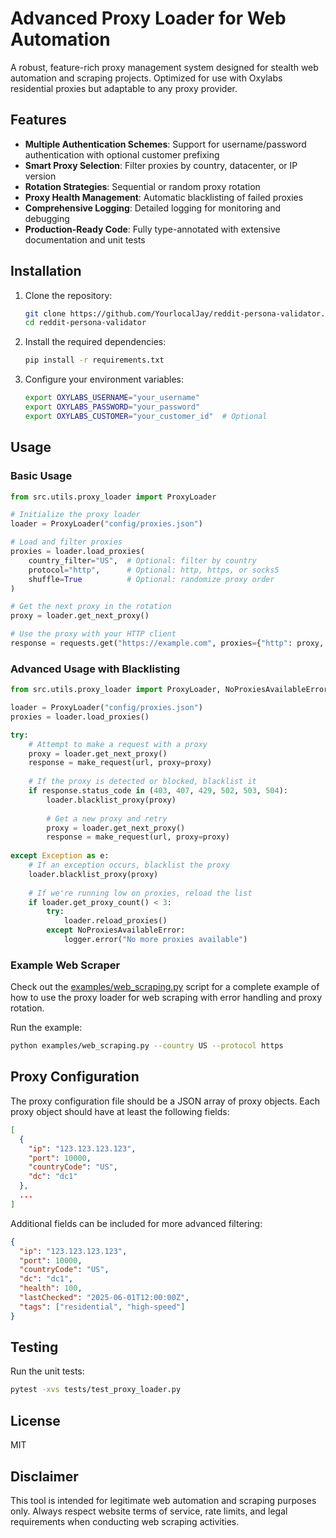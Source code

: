 # Advanced Proxy Loader for Web Automation

A robust, feature-rich proxy management system designed for stealth web automation and scraping projects. Optimized for use with Oxylabs residential proxies but adaptable to any proxy provider.

## Features

- **Multiple Authentication Schemes**: Support for username/password authentication with optional customer prefixing
- **Smart Proxy Selection**: Filter proxies by country, datacenter, or IP version
- **Rotation Strategies**: Sequential or random proxy rotation
- **Proxy Health Management**: Automatic blacklisting of failed proxies
- **Comprehensive Logging**: Detailed logging for monitoring and debugging
- **Production-Ready Code**: Fully type-annotated with extensive documentation and unit tests

## Installation

1. Clone the repository:
   ```bash
   git clone https://github.com/YourlocalJay/reddit-persona-validator.git
   cd reddit-persona-validator
   ```

2. Install the required dependencies:
   ```bash
   pip install -r requirements.txt
   ```

3. Configure your environment variables:
   ```bash
   export OXYLABS_USERNAME="your_username"
   export OXYLABS_PASSWORD="your_password"
   export OXYLABS_CUSTOMER="your_customer_id"  # Optional
   ```

## Usage

### Basic Usage

```python
from src.utils.proxy_loader import ProxyLoader

# Initialize the proxy loader
loader = ProxyLoader("config/proxies.json")

# Load and filter proxies
proxies = loader.load_proxies(
    country_filter="US",  # Optional: filter by country
    protocol="http",      # Optional: http, https, or socks5
    shuffle=True          # Optional: randomize proxy order
)

# Get the next proxy in the rotation
proxy = loader.get_next_proxy()

# Use the proxy with your HTTP client
response = requests.get("https://example.com", proxies={"http": proxy, "https": proxy})
```

### Advanced Usage with Blacklisting

```python
from src.utils.proxy_loader import ProxyLoader, NoProxiesAvailableError

loader = ProxyLoader("config/proxies.json")
proxies = loader.load_proxies()

try:
    # Attempt to make a request with a proxy
    proxy = loader.get_next_proxy()
    response = make_request(url, proxy=proxy)
    
    # If the proxy is detected or blocked, blacklist it
    if response.status_code in (403, 407, 429, 502, 503, 504):
        loader.blacklist_proxy(proxy)
        
        # Get a new proxy and retry
        proxy = loader.get_next_proxy()
        response = make_request(url, proxy=proxy)
        
except Exception as e:
    # If an exception occurs, blacklist the proxy
    loader.blacklist_proxy(proxy)
    
    # If we're running low on proxies, reload the list
    if loader.get_proxy_count() < 3:
        try:
            loader.reload_proxies()
        except NoProxiesAvailableError:
            logger.error("No more proxies available")
```

### Example Web Scraper

Check out the [examples/web_scraping.py](examples/web_scraping.py) script for a complete example of how to use the proxy loader for web scraping with error handling and proxy rotation.

Run the example:

```bash
python examples/web_scraping.py --country US --protocol https
```

## Proxy Configuration

The proxy configuration file should be a JSON array of proxy objects. Each proxy object should have at least the following fields:

```json
[
  {
    "ip": "123.123.123.123",
    "port": 10000,
    "countryCode": "US",
    "dc": "dc1"
  },
  ...
]
```

Additional fields can be included for more advanced filtering:

```json
{
  "ip": "123.123.123.123",
  "port": 10000,
  "countryCode": "US",
  "dc": "dc1",
  "health": 100,
  "lastChecked": "2025-06-01T12:00:00Z",
  "tags": ["residential", "high-speed"]
}
```

## Testing

Run the unit tests:

```bash
pytest -xvs tests/test_proxy_loader.py
```

## License

MIT

## Disclaimer

This tool is intended for legitimate web automation and scraping purposes only. Always respect website terms of service, rate limits, and legal requirements when conducting web scraping activities.

